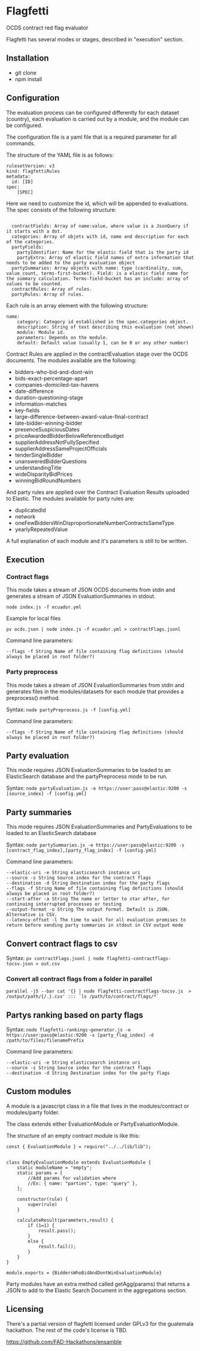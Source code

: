 # Flagfetti 
OCDS contract red flag evaluator

Flagfetti has several modes or stages, described in "execution" section.

## Installation

- git clone
- npm install

## Configuration


The evaluation process can be configured differently for each dataset (country), each evaluation is carried out by a module, and the module can be configured.

The configuration file is a yaml file that is a required parameter for all commands.

The structure of the YAML file is as follows:
```
rulesetVersion: v3
kind: flagfettiRules
metadata:
  id: [ID]
spec: 
    [SPEC]
```

Here we need to customize the id, which will be appended to evaluations. The spec consists of the following structure:

```

  contractFields: Array of name:value, where value is a JsonQuery if it starts with a dot.
  categories: Array of objets with id, name and description for each of the categories.
  partyFields:
    partyIdentifier: Name for the elastic field that is the party id
    partyExtra: Array of elastic field names of extra information that needs to be added to the party evaluation object
  partySummaries: Array objects with name: type (cardinality, sum, value_count, terms-first-bucket). Field: is a elastic field name for the summary calculation. Terms-field-bucket has an include: array of values to be counted.
  contractRules: Array of rules.
  partyRules: Array of rules.
``` 

Each rule is an array element with the following structure:
```
name:
    category: Category id established in the spec.categories object.
    description: String of text describing this evaluation (not shown)
    module: Module id.
    parameters: Depends on the module.
    default: Default value (usually 1, can be 0 or any other number)
```

Contract Rules are applied in the contractEvaluation stage over the OCDS documents. The modules available are the following:
- bidders-who-bid-and-dont-win
- bids-exact-percentage-apart
- companies-domiciled-tax-havens
- date-difference
- duration-questioning-stage
- information-matches
- key-fields	
- large-difference-between-award-value-final-contract
- late-bidder-winning-bidder	
- presenceSuspiciousDates
- priceAwardedBidderBelowReferenceBudget
- supplierAddressNotFullySpecified
- supplierAddressSameProjectOfficials
- tenderSingleBidder
- unansweredBidderQuestions
- understandingTitle
- wideDisparityBidPrices
- winningBidRoundNumbers

And party rules are applied over the Contract Evaluation Results uploaded to Elastic. The modules available for party rules are:
- duplicatedId
- network
- oneFewBiddersWinDisproportionateNumberContractsSameType
- yearlyRepeatedValue

A full explanation of each module and it's parameters is still to be written.

## Execution

### Contract flags
This mode takes a stream of JSON OCDS documents from stdin and generates a stream of JSON EvaluationSummaries in stdout.

```node index.js -f ecuador.yml```

Example for local files

```pv ocds.json | node index.js -f ecuador.yml > contractFlags.jsonl```


Command line parameters:
```
--flags -f String Name of file containing flag definitions (should always be placed in root folder?)
```

### Party preprocess
This mode takes a stream of JSON EvaluationSummaries from stdin and generates files in the modules/datasets for each module that provides a preprocess() method.

Syntax:
```node partyPreprocess.js -f [config.yml]```

Command line parameters:
```
--flags -f String Name of file containing flag definitions (should always be placed in root folder?)
```

## Party evaluation
This mode requires JSON EvaluationSummaries to be loaded to an ElasticSearch database and the partyPreprocess mode to be run.

Syntax:
```node partyEvaluation.js -e https://user:pass@elastic:9200 -s [source_index] -f [config.yml]```

## Party summaries
This mode requires JSON EvaluationSummaries and PartyEvaluations to be loaded to an ElasticSearch database


Syntax:
```node partySummaries.js -e https://user:pass@elastic:9200 -s [contract_flag_index],[party_flag_index] -f [config.yml]```

Command line parameters:
```
--elastic-uri -e String elasticsearch instance uri
--source -s String Source index for the contract flags
--destination -d String Destination index for the party flags
--flags -f String Name of file containing flag definitions (should always be placed in root folder?)
--start-after -a String The name or letter to star after, for continuing interrupted processes or testing
--output-format -o String The output format. Default is JSON. Alternative is CSV.
--latency-offset -l The time to wait for all evaluation promises to return before sending party summaries in stdout in CSV output mode
```

## Convert contract flags to csv

Syntax:
```pv contractFlags.jsonl | node flagfetti-contractflags-tocsv.json > out.csv```

### Convert all contract flags from a folder in parallel

```
parallel -j5 --bar cat '{} | node flagfetti-contractflags-tocsv.js  > /output/path/{/.}.csv' ::: `ls /path/to/contract/flags/*`

```

## Partys ranking based on party flags

Syntax:
```node flagfetti-rankings-generator.js -e https://user:pass@elastic:9200 -s [party_flag_index] -d /path/to/files/filenamePrefix```

Command line parameters:
```
--elastic-uri -e String elasticsearch instance uri
--source -s String Source index for the contract flags
--destination -d String Destination index for the party flags
```

## Custom modules

A module is a javascript class in a file that lives in the modules/contract or modules/party folder.

The class extends either EvaluationModule or PartyEvaluationModule.

The structure of an empty contract module is like this:

```
const { EvaluationModule } = require("../../lib/lib");


class EmptyEvaluationModule extends EvaluationModule {
    static moduleName = "empty";
    static params = [
        //Add params for validation where
        //Ex: { name: "parties", type: "query" },
    ];

    constructor(rule) {
        super(rule)
    }

    calculateResult(parameters,result) {
        if (1=1) {
            result.pass();
        }
        else {
            result.fail();
        }
    }
}

module.exports = {BiddersWhoBidAndDontWinEvaluationModule}

```

Party modules have an extra method called getAgg(params) that returns a JSON to add to the Elastic Search Document in the aggregations section.

## Licensing

There's a partial version of flagfetti licensed under GPLv3 for the guatemala hackathon. The rest of the code's license is TBD.

https://github.com/FAD-Hackathons/ensamble